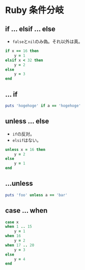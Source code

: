 # Ruby 条件分岐

## if ... elsif ... else

 * `false`と`nil`のみ偽。それ以外は真。

```ruby
if x == 16 then
    y = 1
elsif x < 32 then
    y = 2
else 
    y = 3
end
```

## ... if

```ruby
puts 'hogehoge' if a == 'hogehoge'
```

## unless ... else
 * `if`の反対。
 * `elsif`はない。

```ruby
unless x = 16 then
    y = 2
else
    y = 1
end
```
## ...unless

```ruby
puts 'foo' unless a == 'bar'
```

## case ... when

```ruby
case x
when 1 .. 15
    y = 1
when 16
    y = 2
when 17 .. 20
    y = 3
else
    y = 4
end
```
